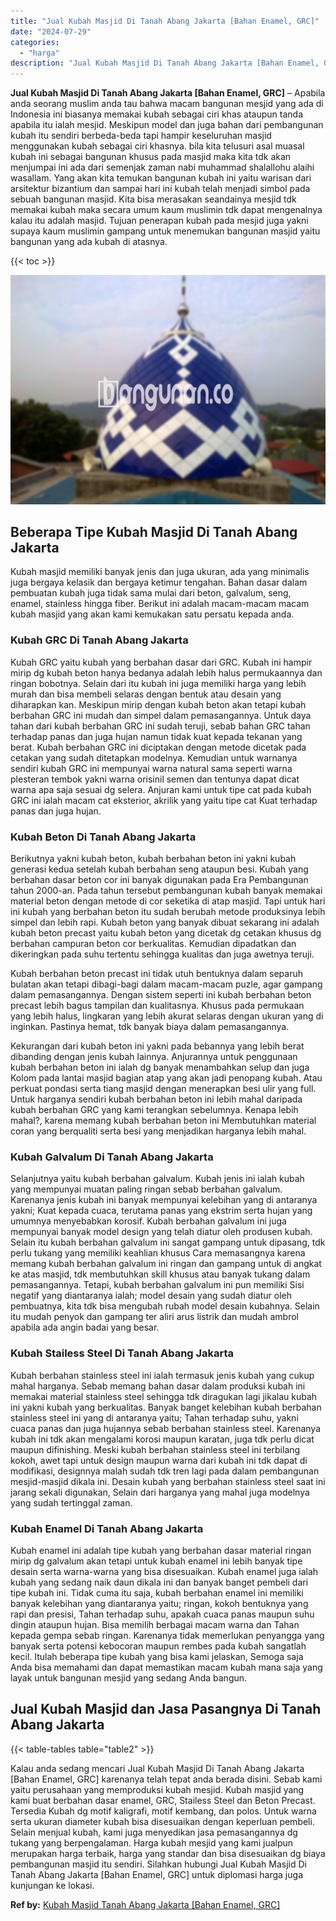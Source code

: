 ```yaml
---
title: "Jual Kubah Masjid Di Tanah Abang Jakarta [Bahan Enamel, GRC]"
date: "2024-07-29"
categories: 
  - "harga"
description: "Jual Kubah Masjid Di Tanah Abang Jakarta [Bahan Enamel, GRC]. Kalau anda sedang mencari Jual Kubah Masjid Di Tanah Abang Jakarta [Bahan Enamel, GRC] karena..."
---
```


**Jual Kubah Masjid Di Tanah Abang Jakarta \[Bahan Enamel, GRC\]** – Apabila anda seorang muslim anda tau bahwa macam bangunan mesjid yang ada di Indonesia ini biasanya memakai kubah sebagai ciri khas ataupun tanda apabila itu ialah mesjid. Meskipun model dan juga bahan dari pembangunan kubah itu sendiri berbeda-beda tapi hampir keseluruhan masjid menggunakan kubah sebagai ciri khasnya. bila kita telusuri asal muasal kubah ini sebagai bangunan khusus pada masjid maka kita tdk akan menjumpai ini ada dari semenjak zaman nabi muhammad shalallohu alaihi wasallam. Yang akan kita temukan bangunan kubah ini yaitu warisan dari arsitektur bizantium dan sampai hari ini kubah telah menjadi simbol pada sebuah bangunan masjid. Kita bisa merasakan seandainya mesjid tdk memakai kubah maka secara umum kaum muslimin tdk dapat mengenalnya kalau itu adalah masjid. Tujuan penerapan kubah pada mesjid juga yakni supaya kaum muslimin gampang untuk menemukan bangunan masjid yaitu bangunan yang ada kubah di atasnya.

{{< toc >}}

![Jual Kubah Masjid Di Tanah Abang Jakarta [Bahan Enamel, GRC]](/images/jual-kubah-masjid-31.png)

## Beberapa Tipe Kubah Masjid Di Tanah Abang Jakarta

Kubah masjid memiliki banyak jenis dan juga ukuran, ada yang minimalis juga bergaya kelasik dan bergaya ketimur tengahan. Bahan dasar dalam pembuatan kubah juga tidak sama mulai dari beton, galvalum, seng, enamel, stainless hingga fiber. Berikut ini adalah macam-macam macam kubah masjid yang akan kami kemukakan satu persatu kepada anda.

### Kubah GRC Di Tanah Abang Jakarta

Kubah GRC yaitu kubah yang berbahan dasar dari GRC. Kubah ini hampir mirip dg kubah beton hanya bedanya adalah lebih halus permukaannya dan ringan bobotnya. Selain dari itu kubah ini juga memiliki harga yang lebih murah dan bisa membeli selaras dengan bentuk atau desain yang diharapkan kan. Meskipun mirip dengan kubah beton akan tetapi kubah berbahan GRC ini mudah dan simpel dalam pemasangannya. Untuk daya tahan dari kubah berbahan GRC ini sudah teruji, sebab bahan GRC tahan terhadap panas dan juga hujan namun tidak kuat kepada tekanan yang berat. Kubah berbahan GRC ini diciptakan dengan metode dicetak pada cetakan yang sudah ditetapkan modelnya. Kemudian untuk warnanya sendiri kubah GRC ini mempunyai warna natural sama seperti warna plesteran tembok yakni warna orisinil semen dan tentunya dapat dicat warna apa saja sesuai dg selera. Anjuran kami untuk tipe cat pada kubah GRC ini ialah macam cat eksterior, akrilik yang yaitu tipe cat Kuat terhadap panas dan juga hujan.

### Kubah Beton Di Tanah Abang Jakarta

Berikutnya yakni kubah beton, kubah berbahan beton ini yakni kubah generasi kedua setelah kubah berbahan seng ataupun besi. Kubah yang berbahan dasar beton cor ini banyak digunakan pada Era Pembangunan tahun 2000-an. Pada tahun tersebut pembangunan kubah banyak memakai material beton dengan metode di cor seketika di atap masjid. Tapi untuk hari ini kubah yang berbahan beton itu sudah berubah metode produksinya lebih simpel dan lebih rapi. Kubah beton yang banyak dibuat sekarang ini adalah kubah beton precast yaitu kubah beton yang dicetak dg cetakan khusus dg berbahan campuran beton cor berkualitas. Kemudian dipadatkan dan dikeringkan pada suhu tertentu sehingga kualitas dan juga awetnya teruji.

Kubah berbahan beton precast ini tidak utuh bentuknya dalam separuh bulatan akan tetapi dibagi-bagi dalam macam-macam puzle, agar gampang dalam pemasangannya. Dengan sistem seperti ini kubah berbahan beton precast lebih bagus tampilan dan kualitasnya. Khusus pada permukaan yang lebih halus, lingkaran yang lebih akurat selaras dengan ukuran yang di inginkan. Pastinya hemat, tdk banyak biaya dalam pemasangannya.

Kekurangan dari kubah beton ini yakni pada bebannya yang lebih berat dibanding dengan jenis kubah lainnya. Anjurannya untuk penggunaan kubah berbahan beton ini ialah dg banyak menambahkan selup dan juga Kolom pada lantai masjid bagian atap yang akan jadi penopang kubah. Atau perkuat pondasi serta tiang masjid dengan menerapkan besi ulir yang full. Untuk harganya sendiri kubah berbahan beton ini lebih mahal daripada kubah berbahan GRC yang kami terangkan sebelumnya. Kenapa lebih mahal?, karena memang kubah berbahan beton ini Membutuhkan material coran yang berqualiti serta besi yang menjadikan harganya lebih mahal.

### Kubah Galvalum Di Tanah Abang Jakarta

Selanjutnya yaitu kubah berbahan galvalum. Kubah jenis ini ialah kubah yang mempunyai muatan paling ringan sebab berbahan galvalum. Karenanya jenis kubah ini banyak mempunyai kelebihan yang di antaranya yakni; Kuat kepada cuaca, terutama panas yang ekstrim serta hujan yang umumnya menyebabkan korosif. Kubah berbahan galvalum ini juga mempunyai banyak model design yang telah diatur oleh produsen kubah. Selain itu kubah berbahan galvalum ini sangat gampang untuk dipasang, tdk perlu tukang yang memiliki keahlian khusus Cara memasangnya karena memang kubah berbahan galvalum ini ringan dan gampang untuk di angkat ke atas masjid, tdk membutuhkan skill khusus atau banyak tukang dalam pemasangannya. Tetapi, kubah berbahan galvalum ini pun memiliki Sisi negatif yang diantaranya ialah; model desain yang sudah diatur oleh pembuatnya, kita tdk bisa mengubah rubah model desain kubahnya. Selain itu mudah penyok dan gampang ter aliri arus listrik dan mudah ambrol apabila ada angin badai yang besar.

### Kubah Stailess Steel Di Tanah Abang Jakarta

Kubah berbahan stainless steel ini ialah termasuk jenis kubah yang cukup mahal harganya. Sebab memang bahan dasar dalam produksi kubah ini memakai material stainless steel sehingga tdk diragukan lagi jikalau kubah ini yakni kubah yang berkualitas. Banyak banget kelebihan kubah berbahan stainless steel ini yang di antaranya yaitu; Tahan terhadap suhu, yakni cuaca panas dan juga hujannya sebab berbahan stainless steel. Karenanya kubah ini tdk akan mengalami korosi maupun karatan, juga tdk perlu dicat maupun difinishing. Meski kubah berbahan stainless steel ini terbilang kokoh, awet tapi untuk design maupun warna dari kubah ini tdk dapat di modifikasi, designnya malah sudah tdk tren lagi pada dalam pembangunan mesjid-masjid dikala ini. Desain kubah yang berbahan stainless steel saat ini jarang sekali digunakan, Selain dari harganya yang mahal juga modelnya yang sudah tertinggal zaman.

### Kubah Enamel Di Tanah Abang Jakarta

Kubah enamel ini adalah tipe kubah yang berbahan dasar material ringan mirip dg galvalum akan tetapi untuk kubah enamel ini lebih banyak tipe desain serta warna-warna yang bisa disesuaikan. Kubah enamel juga ialah kubah yang sedang naik daun dikala ini dan banyak banget pembeli dari tipe kubah ini. Tidak cuma itu saja, kubah berbahan enamel ini memiliki banyak kelebihan yang diantaranya yaitu; ringan, kokoh bentuknya yang rapi dan presisi, Tahan terhadap suhu, apakah cuaca panas maupun suhu dingin ataupun hujan. Bisa memilih berbagai macam warna dan Tahan kepada gempa sebab ringan. Karenanya tidak memerlukan penyangga yang banyak serta potensi kebocoran maupun rembes pada kubah sangatlah kecil. Itulah beberapa tipe kubah yang bisa kami jelaskan, Semoga saja Anda bisa memahami dan dapat memastikan macam kubah mana saja yang layak untuk bangunan mesjid yang sedang Anda bangun.

## Jual Kubah Masjid dan Jasa Pasangnya Di Tanah Abang Jakarta

{{< table-tables table="table2" >}}

Kalau anda sedang mencari Jual Kubah Masjid Di Tanah Abang Jakarta \[Bahan Enamel, GRC\] karenanya telah tepat anda berada disini. Sebab kami yaitu perusahaan yang memproduksi kubah mesjid. Kubah masjid yang kami buat berbahan dasar enamel, GRC, Stailess Steel dan Beton Precast. Tersedia Kubah dg motif kaligrafi, motif kembang, dan polos. Untuk warna serta ukuran diameter kubah bisa disesuaikan dengan keperluan pembeli. Selain menjual kubah, kami juga menyedikan jasa pemasangannya dg tukang yang berpengalaman. Harga kubah mesjid yang kami jualpun merupakan harga terbaik, harga yang standar dan bisa disesuaikan dg biaya pembangunan masjid itu sendiri. Silahkan hubungi Jual Kubah Masjid Di Tanah Abang Jakarta \[Bahan Enamel, GRC\] untuk diplomasi harga juga kunjungan ke lokasi.

**Ref by:** [Kubah Masjid Tanah Abang Jakarta [Bahan Enamel, GRC]](https://id.wikipedia.org/wiki/Kubah)
